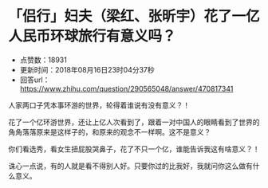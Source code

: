 # 「侣行」妇夫（梁红、张昕宇）花了一亿人民币环球旅行有意义吗？
- 点赞数：18931
- 更新时间：2018年08月16日23时04分37秒
- 回答url：https://www.zhihu.com/question/290565048/answer/470817341
<body>
 <p data-pid="JFLsrxLr">人家两口子凭本事环游的世界，轮得着谁说有没有意义？！</p>
 <p data-pid="UIlzHuUe">花了一个亿环游世界，还让上亿人次看到了，跟着一对中国人的眼睛看到了世界的角角落落原来是这样子的，和原来的观念不一样啊。这不是意义？</p>
 <p data-pid="WMcRApAe">你们看选秀，看女生扭屁股哭鼻子，花了不只一个亿，谁能告诉我这有啥意义？！</p>
 <p data-pid="h-Qol1LU">诛心一点说，有的人就是看不得别人好。只要你过的比我好，我就问你这么做有什么意义。</p>
</body>